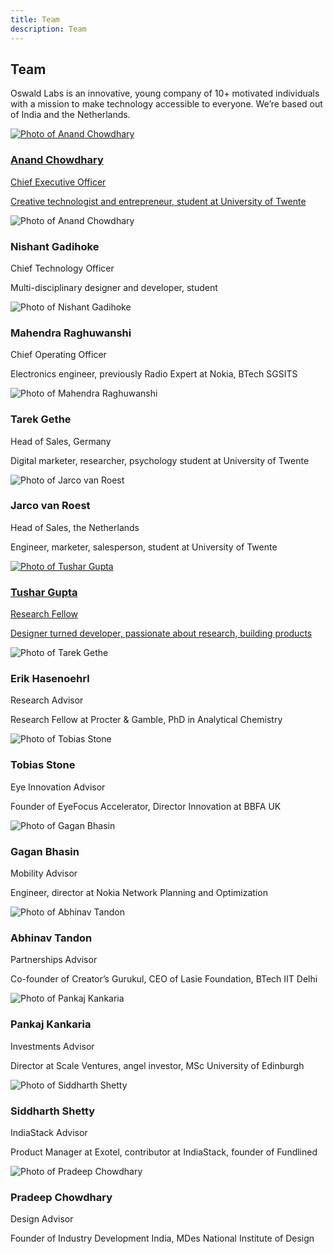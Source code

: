 ```yaml
---
title: Team
description: Team
---
```


<section class="hero pb-5">
	<div class="container">
		<div class="row">
			<div class="col-md-6">
				<h1>Team</h1>
				<p>Oswald Labs is an innovative, young company of 10+ motivated individuals with a mission to make technology accessible to everyone. We’re based out of India and the Netherlands.</p>
			</div>
		</div>
	</div>
</section>
<section>
	<div class="container team">
		<div class="row">
			<a href="/team/anand/" class="col-md-3 mb-5">
				<img alt="Photo of Anand Chowdhary" src="/images/team/anand.png" class="rounded-circle">
				<h3>Anand Chowdhary</h3>
				<div class="subtitle">Chief Executive Officer</div>
				<p>Creative technologist and entrepreneur, student at University of Twente</p>
			</a>
			<div class="col-md-3 mb-5">
				<img alt="Photo of Anand Chowdhary" src="/images/team/nishant.png" class="rounded-circle">
				<h3>Nishant Gadihoke</h3>
				<div class="subtitle">Chief Technology Officer</div>
				<p>Multi-disciplinary designer and developer, student</p>
			</div>
			<div class="col-md-3 mb-5">
				<img alt="Photo of Nishant Gadihoke" src="/images/team/mahendra.png" class="rounded-circle">
				<h3>Mahendra Raghuwanshi</h3>
				<div class="subtitle">Chief Operating Officer</div>
				<p>Electronics engineer, previously Radio Expert at Nokia, BTech SGSITS</p>
			</div>
			<div class="col-md-3 mb-5">
				<img alt="Photo of Mahendra Raghuwanshi" src="/images/team/tarek.png" class="rounded-circle">
				<h3>Tarek Gethe</h3>
				<div class="subtitle">Head of Sales, Germany</div>
				<p>Digital marketer, researcher, psychology student at University of Twente</p>
			</div>
			<div class="col-md-3 mb-5">
				<img alt="Photo of Jarco van Roest" src="/images/team/jarco.png" class="rounded-circle">
				<h3>Jarco van Roest</h3>
				<div class="subtitle">Head of Sales, the Netherlands</div>
				<p>Engineer, marketer, salesperson, student at University of Twente</p>
			</div>
			<a href="/team/tushar/" class="col-md-3 mb-5">
				<img alt="Photo of Tushar Gupta" src="/images/team/tushar.png" class="rounded-circle">
				<h3>Tushar Gupta</h3>
				<div class="subtitle">Research Fellow</div>
				<p>Designer turned developer, passionate about research, building products</p>
			</a>
			<div class="col-md-3 mb-5">
				<img alt="Photo of Tarek Gethe" src="/images/team/erik.jpg" class="rounded-circle">
				<h3>Erik Hasenoehrl</h3>
				<div class="subtitle">Research Advisor</div>
				<p>Research Fellow at Procter & Gamble, PhD in Analytical Chemistry</p>
			</div>
			<div class="col-md-3 mb-5">
				<img alt="Photo of Tobias Stone" src="/images/team/tobias.png" class="rounded-circle">
				<h3>Tobias Stone</h3>
				<div class="subtitle">Eye Innovation Advisor</div>
				<p>Founder of EyeFocus Accelerator, Director Innovation at BBFA UK</p>
			</div>
			<div class="col-md-3 mb-5">
				<img alt="Photo of Gagan Bhasin" src="/images/team/gagan.png" class="rounded-circle">
				<h3>Gagan Bhasin</h3>
				<div class="subtitle">Mobility Advisor</div>
				<p>Engineer, director at Nokia Network Planning and Optimization</p>
			</div>
			<div class="col-md-3 mb-5">
				<img alt="Photo of Abhinav Tandon" src="/images/team/abhinav.png" class="rounded-circle">
				<h3>Abhinav Tandon</h3>
				<div class="subtitle">Partnerships Advisor</div>
				<p>Co-founder of Creator’s Gurukul, CEO of Lasie Foundation, BTech IIT Delhi</p>
			</div>
			<div class="col-md-3 mb-5">
				<img alt="Photo of Pankaj Kankaria" src="/images/team/pankaj.png" class="rounded-circle">
				<h3>Pankaj Kankaria</h3>
				<div class="subtitle">Investments Advisor</div>
				<p>Director at Scale Ventures, angel investor, MSc University of Edinburgh</p>
			</div>
			<div class="col-md-3 mb-5">
				<img alt="Photo of Siddharth Shetty" src="/images/team/siddharth.jpg" class="rounded-circle">
				<h3>Siddharth Shetty</h3>
				<div class="subtitle">IndiaStack Advisor</div>
				<p>Product Manager at Exotel, contributor at IndiaStack, founder of Fundlined</p>
			</div>
			<div class="col-md-3 mb-5">
				<img alt="Photo of Pradeep Chowdhary" src="/images/team/pradeep.png" class="rounded-circle">
				<h3>Pradeep Chowdhary</h3>
				<div class="subtitle">Design Advisor</div>
				<p>Founder of Industry Development India, MDes National Institute of Design</p>
			</div>
		</div>
	</div>
</section>